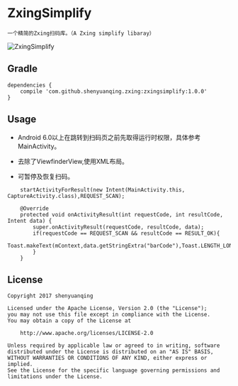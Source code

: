 # ZxingSimplify
    一个精简的Zxing扫码库。（A Zxing simplify libaray）

![ZxingSimplify](https://github.com/shenyuanqing/ZxingSimplify/blob/master/images/zxingsimplify.png)

Gradle
------
```
dependencies {
    compile 'com.github.shenyuanqing.zxing:zxingsimplify:1.0.0'
}
```

Usage
-----
* Android 6.0以上在跳转到扫码页之前先取得运行时权限，具体参考MainActivity。

* 去除了ViewfinderView,使用XML布局。

* 可暂停及恢复扫码。

```
    startActivityForResult(new Intent(MainActivity.this, CaptureActivity.class),REQUEST_SCAN);

    @Override
    protected void onActivityResult(int requestCode, int resultCode, Intent data) {
        super.onActivityResult(requestCode, resultCode, data);
        if(requestCode == REQUEST_SCAN && resultCode == RESULT_OK){
            Toast.makeText(mContext,data.getStringExtra("barCode"),Toast.LENGTH_LONG).show();
        }
    }
```

License
-------

    Copyright 2017 shenyuanqing

    Licensed under the Apache License, Version 2.0 (the "License");
    you may not use this file except in compliance with the License.
    You may obtain a copy of the License at

        http://www.apache.org/licenses/LICENSE-2.0

    Unless required by applicable law or agreed to in writing, software
    distributed under the License is distributed on an "AS IS" BASIS,
    WITHOUT WARRANTIES OR CONDITIONS OF ANY KIND, either express or implied.
    See the License for the specific language governing permissions and
    limitations under the License.
